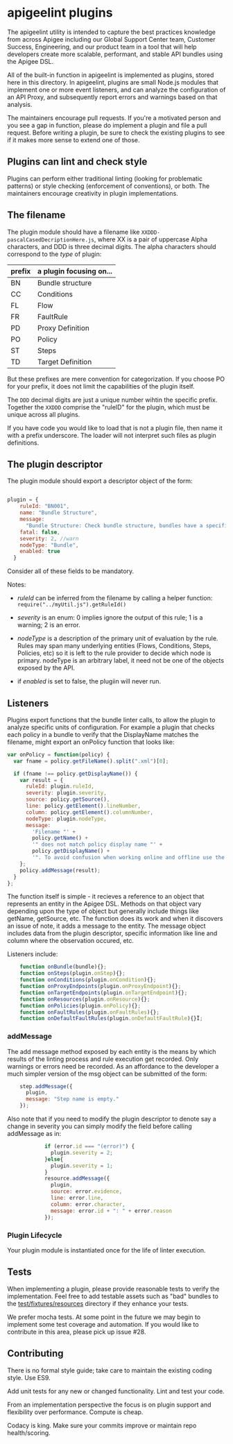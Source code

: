 # apigeelint plugins

The apigeelint utility is intended to capture the best practices knowledge from
across Apigee including our Global Support Center team, Customer Success,
Engineering, and our product team in a tool that will help developers create
more scalable, performant, and stable API bundles using the Apigee DSL.

All of the built-in function in apigeelint is implemented as plugins, stored
here in this directory. In apigeelint, plugins are small Node.js modules that
implement one or more event listeners, and can analyze the configuration of an
API Proxy, and subsequently report errors and warnings based on that analysis.

The maintainers encourage pull requests. If you're a motivated person and you
see a gap in function, please do implement a plugin and file a pull
request. Before writing a plugin, be sure to check the existing plugins to see
if it makes more sense to extend one of those.


## Plugins can lint and check style

Plugins can perform either traditional linting (looking for problematic
patterns) or style checking (enforcement of conventions), or both. The
maintainers encourage creativity in plugin implementations.


## The filename

The plugin module should have a filename like `XXDDD-pascalCasedDecriptionHere.js`, where XX is a pair of uppercase Alpha characters, and DDD is three decimal digits.  The alpha characters should correspond to the _type_ of plugin:

| prefix | a plugin focusing on... |
| ------ | ----------------------- |
| BN     | Bundle structure        |
| CC     | Conditions              |
| FL     | Flow                    |
| FR     | FaultRule               |
| PD     | Proxy Definition        |
| PO     | Policy                  |
| ST     | Steps                   |
| TD     | Target Definition       |

But these prefixes are mere convention for categorization. If you choose PO for your prefix, it does not limit the capabilities of the plugin itself.

The `DDD` decimal digits are just a unique number wihtin the specific prefix. Together the `XXDDD` comprise the
"ruleID" for the plugin, which must be unique across all plugins.

If you have code you would like to load that is not a plugin file, then name it with a prefix underscore. The loader will not interpret such files as plugin definitions.

## The plugin descriptor

The plugin module should export a descriptor object of the form:

```javascript

plugin = {
    ruleId: "BN001",
    name: "Bundle Structure",
    message:
      "Bundle Structure: Check bundle structure, bundles have a specific structure, extra folder or files may be problematic.",
    fatal: false,
    severity: 2, //warn
    nodeType: "Bundle",
    enabled: true
  }
```

Consider all of these fields to be mandatory.

Notes:

* *ruleId* can be inferred from the filename by calling a helper function: `require("../myUtil.js").getRuleId()`

* *severity* is an enum: 0 implies ignore the output of this rule; 1 is a warning; 2 is an error.

* *nodeType* is a description of the primary unit of evaluation by the rule. Rules may span many underlying entities (Flows, Conditions, Steps, Policies, etc) so it is left to the rule provider to decide which node is primary. nodeType is an arbitrary label, it need not be one of the objects exposed by the API.

* if *enabled* is set to false, the plugiin will never run.

## Listeners

Plugins export functions that the bundle linter calls, to allow the plugin to analyze specific units of configuration. For example a plugin that checks each policy in a bundle to verify that the DisplayName matches the filename, might export an onPolicy function that looks like:

```javascript
var onPolicy = function(policy) {
  var fname = policy.getFileName().split(".xml")[0];

  if (fname !== policy.getDisplayName()) {
    var result = {
      ruleId: plugin.ruleId,
      severity: plugin.severity,
      source: policy.getSource(),
      line: policy.getElement().lineNumber,
      column: policy.getElement().columnNumber,
      nodeType: plugin.nodeType,
      message:
        'Filename "' +
        policy.getName() +
        '" does not match policy display name "' +
        policy.getDisplayName() +
        '". To avoid confusion when working online and offline use the same name for files and display name in policies (excluding .xml extension).'
    };
    policy.addMessage(result);
  }
};
```

The function itself is simple - it recieves a reference to an object that represents an entity in the Apigee DSL. Methods on that object vary depending upon the type of object but generally include things like getName, getSource, etc. The function does its work and when it discovers an issue of note, it adds a message to the entity. The message object includes data from the plugin descriptor, specific information like line and column where the observation occured, etc.

Listeners include:

```javascript
    function onBundle(bundle){};
    function onSteps(plugin.onStep){};
    function onConditions(plugin.onCondition){};
    function onProxyEndpoints(plugin.onProxyEndpoint){};
    function onTargetEndpoints(plugin.onTargetEndpoint){};
    function onResources(plugin.onResource){};
    function onPolicies(plugin.onPolicy){};
    function onFaultRules(plugin.onFaultRules){};
    function onDefaultFaultRules(plugin.onDefaultFaultRule){}Ï;
```

### addMessage

The add message method exposed by each entity is the means by which results of the linting process and rule execution get recorded. Only warnings or errors need be recorded. As an affordance to the developer a much simpler version of the msg object can be submitted of the form:

```javascript
    step.addMessage({
      plugin,
      message: "Step name is empty."
    });
```

Also note that if you need to modify the plugin descriptor to denote say a change in severity you can simply modify the field before calling addMessage as in:
```javascript
            if (error.id === "(error)") {
              plugin.severity = 2;
            }else{
              plugin.severity = 1;
            }
            resource.addMessage({
              plugin,
              source: error.evidence,
              line: error.line,
              column: error.character,
              message: error.id + ": " + error.reason
            });
```

### Plugin Lifecycle

Your plugin module is instantiated once for the life of linter execution.

## Tests

When implementing a plugin, please provide reasonable tests to verify the
implementation. Feel free to add testable assets such as "bad" bundles to the
[test/fixtures/resources](../../../test/fixtures/resources) directory if they enhance your tests.

We prefer mocha tests. At some point in the future we may
begin to implement some test coverage and automation. If you would like to
contribute in this area, please pick up issue #28.

## Contributing

There is no formal style guide; take care to maintain the existing coding style.
Use ES9.

Add unit tests for any new or changed functionality. Lint and test your code.

From an implementation perspective the focus is on plugin support and flexibility over performance. Compute is cheap.

Codacy is king. Make sure your commits improve or maintain repo health/scoring.
